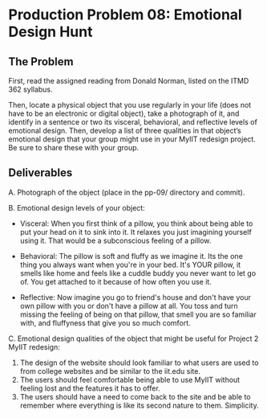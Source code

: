 ﻿# Production Problem 08: Emotional Design Hunt

## The Problem

First, read the assigned reading from Donald Norman, listed on the ITMD 362 syllabus.

Then, locate a physical object that you use regularly in your life (does not have to be an electronic or digital object), take a photograph of it, and identify in a sentence or two its visceral, behavioral, and reflective levels of emotional design. Then, develop a list of three qualities in that object’s emotional design that your group might use in your MyIIT redesign project. Be sure to share these with your group.

## Deliverables

A. Photograph of the object (place in the pp-09/ directory and commit).

B. Emotional design levels of your object:

* Visceral: When you first think of a pillow, you think about being able to put your head on it to sink into it. It relaxes you just imagining yourself using it. That would be a subconscious feeling of a pillow.

* Behavioral: The pillow is soft and fluffy as we imagine it. Its the one thing you always want when you're in your bed. It's YOUR pillow, it smells like home and feels like a cuddle buddy you never want to let go of. You get attached to it because of how often you use it.

* Reflective: Now imagine you go to friend's house and don't have your own pillow with you or don't have a pillow at all. You toss and turn missing the feeling of being on that pillow, that smell you are so familiar with, and fluffyness that give you so much comfort.

C.  Emotional design qualities of the object that might be useful for Project 2 MyIIT redesign:

1. The design of the website should look familiar to what users are used to from college websites and be similar to the iit.edu site.
2. The users should feel comfortable being able to use MyIIT without feeling lost and the features it has to offer. 
3. The users should have a need to come back to the site and be able to remember where everything is like its second nature to them. Simplicity.
